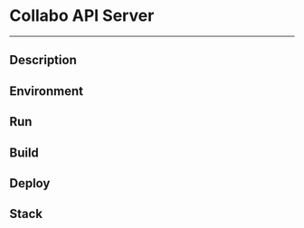 # Collabo API Server

---

## Description


## Environment


## Run


## Build


## Deploy


## Stack

